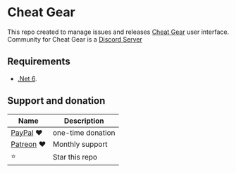 # Cheat Gear

This repo created to manage issues and releases [Cheat Gear](https://cheatgear.com) user interface.  
Community for Cheat Gear is a [Discord Server](http://discord.gg/P9Pddgz)

## Requirements

- [.Net 6](https://dotnet.microsoft.com/en-us/download/dotnet/6.0/runtime).

## Support and donation

| Name                                          | Description       |
| --------------------------------------------- | ----------------- |
| [PayPal](https://www.paypal.me/IslamNofl) ❤     | one-time donation |
| [Patreon](https://www.patreon.com/join/CorrM) ❤ | Monthly support   |
| ⭐                                              | Star this repo    |

